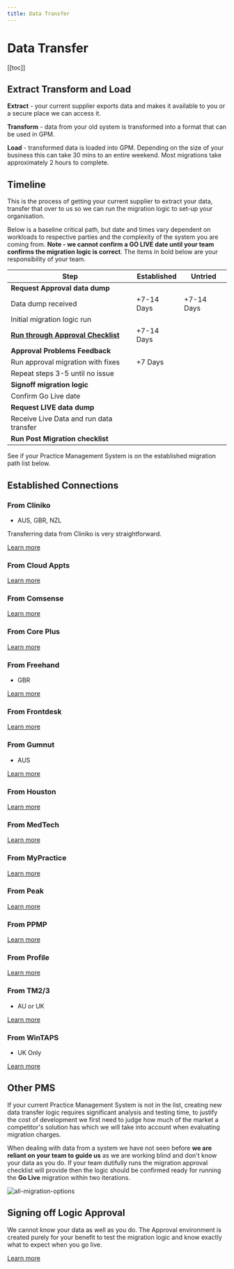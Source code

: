 ```yaml
---
title: Data Transfer
---
```


# Data Transfer

[[toc]]

## Extract Transform and Load

**Extract** - your current supplier exports data and makes it available to you or a secure place we can access it.

**Transform** - data from your old system is transformed into a format that can be used in GPM.

**Load** - transformed data is loaded into GPM. Depending on the size of your business this can take 30 mins to an entire weekend. Most migrations take approximately 2 hours to complete.

## Timeline

This is the process of getting your current supplier to extract your data, transfer that over to us so we can run the migration logic to set-up your organisation.

Below is a baseline critical path, but date and times vary dependent on workloads to respective parties and the complexity of the system you are coming from. **Note - we cannot confirm a GO LIVE date until your team confirms the migration logic is correct**. The items in bold below are your responsibility of your team.

| Step                                                     | Established | Untried    |
| -------------------------------------------------------- | ----------- | ---------- |
| **Request Approval data dump**                           |             |            |
| Data dump received                                       | +7-14 Days  | +7-14 Days |
| Initial migration logic run                              |             |            |
| **[Run through Approval Checklist](./approval-process)** | +7-14 Days  |            |
| **Approval Problems Feedback**                           |             |            |
| Run approval migration with fixes                        | +7 Days     |            |
| Repeat steps 3-5 until no issue                          |             |            |
| **Signoff migration logic**                              |             |            |
| Confirm Go Live date                                     |             |            |
| **Request LIVE data dump**                               |             |            |
| Receive Live Data and run data transfer                  |             |            |
| **Run Post Migration checklist**                         |             |            |

See if your Practice Management System is on the established migration path list below.

## Established Connections

### From Cliniko

- AUS, GBR, NZL

Transferring data from Cliniko is very straightforward.

[Learn more](./migrate-to-gensolve-from-cliniko.md)

### From Cloud Appts

[Learn more](./migrate-to-gensolve-from-cloud-appts.md)

### From Comsense

[Learn more](./migrate-to-gensolve-from-comsense.md)

### From Core Plus

[Learn more](./migrate-to-gensolve-from-core-plus.md)

### From Freehand

- GBR

[Learn more](./migrate-to-gensolve-from-freehand.md)

### From Frontdesk

[Learn more](./migrate-to-gensolve-from-frontdesk.md)

### From Gumnut

- AUS

[Learn more](./migrate-to-gensolve-from-gumnut.md)

### From Houston

[Learn more](./migrate-to-gensolve-from-houston.md)

### From MedTech

[Learn more](./migrate-to-gensolve-from-medtech.md)

### From MyPractice

[Learn more](./migrate-to-gensolve-from-mypractice.md)

### From Peak

[Learn more](./migrate-to-gensolve-from-peak.md)

### From PPMP

[Learn more](./migrate-to-gensolve-from-ppmp.md)

### From Profile

[Learn more](./migrate-to-gensolve-from-profile.md)

### From TM2/3

- AU or UK

[Learn more](./migrate-to-gensolve-from-tm3.md)

### From WinTAPS

- UK Only

[Learn more](./migrate-to-gensolve-from-wintaps.md)

## Other PMS

If your current Practice Management System is not in the list, creating new data transfer logic requires significant analysis and testing time, to justify the cost of development we first need to judge how much of the market a competitor's solution has which we will take into account when evaluating migration charges.

When dealing with data from a system we have not seen before **we are reliant on your team to guide us** as we are working blind and don't know your data as you do. If your team dutifully runs the migration approval checklist will provide then the logic should be confirmed ready for running the **Go Live** migration within two iterations.

![all-migration-options](https://drive.google.com/uc?id=1bt2ihOU2wTvLQ47ZBvNOV4UVBgWOWpl7)

## Signing off Logic Approval

We cannot know your data as well as you do. The Approval environment is created purely for your benefit to test the migration logic and know exactly what to expect when you go live.

[Learn more](./approval-process/)
